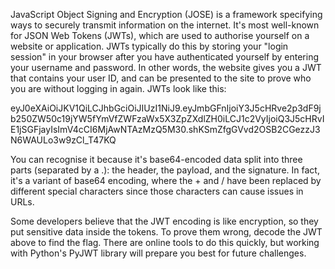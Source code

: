 JavaScript Object Signing and Encryption (JOSE) is a framework specifying ways to securely transmit information on the internet. It's most well-known for JSON Web Tokens (JWTs), which are used to authorise yourself on a website or application. JWTs typically do this by storing your "login session" in your browser after you have authenticated yourself by entering your username and password. In other words, the website gives you a JWT that contains your user ID, and can be presented to the site to prove who you are without logging in again. JWTs look like this:

eyJ0eXAiOiJKV1QiLCJhbGciOiJIUzI1NiJ9.eyJmbGFnIjoiY3J5cHRve2p3dF9jb250ZW50c19jYW5fYmVfZWFzaWx5X3ZpZXdlZH0iLCJ1c2VyIjoiQ3J5cHRvIE1jSGFjayIsImV4cCI6MjAwNTAzMzQ5M30.shKSmZfgGVvd2OSB2CGezzJ3N6WAULo3w9zCl_T47KQ

You can recognise it because it's base64-encoded data split into three parts (separated by a .): the header, the payload, and the signature. In fact, it's a variant of base64 encoding, where the + and / have been replaced by different special characters since those characters can cause issues in URLs.

Some developers believe that the JWT encoding is like encryption, so they put sensitive data inside the tokens. To prove them wrong, decode the JWT above to find the flag. There are online tools to do this quickly, but working with Python's PyJWT library will prepare you best for future challenges. 
